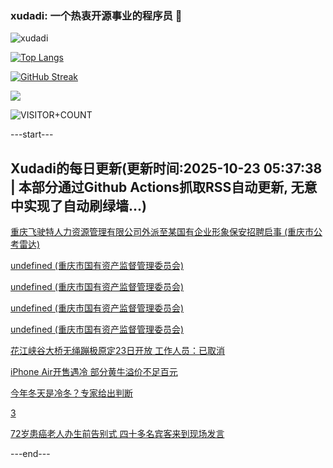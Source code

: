 ### xudadi: 一个热衷开源事业的程序员 👋

![xudadi](https://github-readme-stats-git-masterorgs-github-readme-stats-team.vercel.app/api?username=xudadi)

[![Top Langs](https://github-readme-stats.vercel.app/api/top-langs/?username=xudadi)](https://github.com/anuraghazra/github-readme-stats)

[![GitHub Streak](https://streak-stats.demolab.com?user=xudadi&locale=zh_Hans)](https://git.io/streak-stats)

![](https://raw.githubusercontent.com/xudadi/xudadi/main/assets/github-contribution-grid-snake.svg)

![VISITOR+COUNT](https://komarev.com/ghpvc/?username=xudadi&label=VISITOR+COUNT)


---start---

## Xudadi的每日更新(更新时间:2025-10-23 05:37:38 | 本部分通过Github Actions抓取RSS自动更新, 无意中实现了自动刷绿墙...)

[重庆飞驶特人力资源管理有限公司外派至某国有企业形象保安招聘启事 (重庆市公考雷达)](https://www.gongkaoleida.com/article/2659778)

[undefined (重庆市国有资产监督管理委员会)](https://dadilab.github.io/feeds/all.xml)

[undefined (重庆市国有资产监督管理委员会)](https://dadilab.github.io/feeds/all.xml)

[undefined (重庆市国有资产监督管理委员会)](https://dadilab.github.io/feeds/all.xml)

[undefined (重庆市国有资产监督管理委员会)](https://dadilab.github.io/feeds/all.xml)

[花江峡谷大桥无绳蹦极原定23日开放 工作人员：已取消](https://m.163.com/news/article/KCFUR72D051492T3.html)

[iPhone Air开售遇冷 部分黄牛溢价不足百元](https://m.163.com/news/article/KCGITKNF0512B07B.html)

[今年冬天是冷冬？专家给出判断](https://m.163.com/news/article/KCGERMHD0514R9OJ.html)

[3](https://m.163.com/touch/news/sub/domestic)

[72岁患癌老人办生前告别式 四十多名宾客来到现场发言](https://m.163.com/news/article/KCGEU9IN053469LG.html)

---end---
